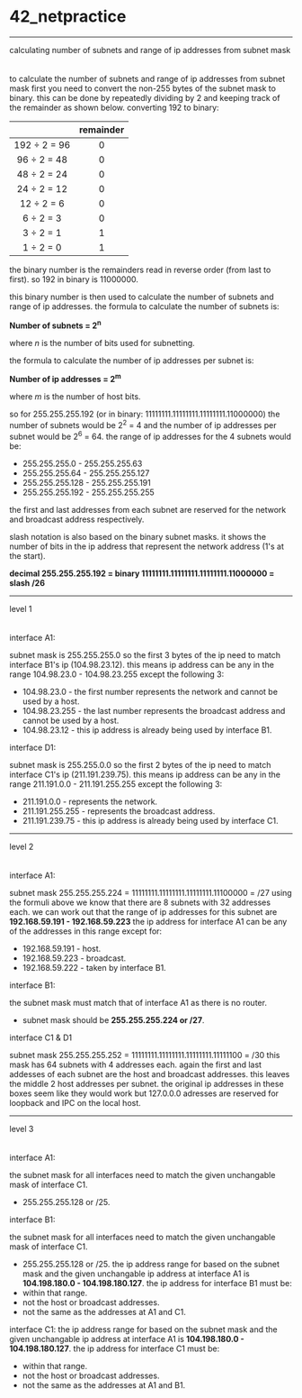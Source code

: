 # 42_netpractice

------------------------------------------
calculating number of subnets and range of ip addresses from subnet mask
<br><br><br>
to calculate the number of subnets and range of ip addresses from subnet mask first you need to convert the non-255 bytes of the subnet mask to binary.
this can be done by repeatedly dividing by 2 and keeping track of the remainder as shown below.
converting 192 to binary:

|	| remainder |
|:----:|:----:|
| 192 ÷ 2 = 96 | 0 |
| 96 ÷ 2 = 48 | 0 |
| 48 ÷ 2 = 24 | 0 |
| 24 ÷ 2 = 12 | 0 |
| 12 ÷ 2 = 6 | 0 |
| 6 ÷ 2 = 3 | 0 |
| 3 ÷ 2 = 1 | 1 |
| 1 ÷ 2 = 0 | 1 |

the binary number is the remainders read in reverse order (from last to first).
so 192 in binary is 11000000.

this binary number is then used to calculate the number of subnets and range of ip addresses.
the formula to calculate the number of subnets is:

**Number of subnets = 2<sup>n</sup>**

where *n* is the number of bits used for subnetting.

the formula to calculate the number of ip addresses per subnet is:

**Number of ip addresses = 2<sup>m</sup>**

where *m* is the number of host bits.

so for 255.255.255.192 (or in binary: 11111111.11111111.11111111.11000000)
the number of subnets would be 2<sup>2</sup> = 4 and the number of ip addresses per subnet would be 2<sup>6</sup> = 64.
the range of ip addresses for the 4 subnets would be:
- 255.255.255.0 - 255.255.255.63
- 255.255.255.64 - 255.255.255.127
- 255.255.255.128 - 255.255.255.191
- 255.255.255.192 - 255.255.255.255

the first and last addresses from each subnet are reserved for the network and broadcast address respectively.

slash notation is also based on the binary subnet masks.
it shows the number of bits in the ip address that represent the network address (1's at the start).

**decimal 255.255.255.192 = binary 11111111.11111111.11111111.11000000 = slash /26**

------------------------------------------
level 1
<br><br><br>
interface A1:

subnet mask is 255.255.255.0 so the first 3 bytes of the ip need to match interface B1's ip (104.98.23.12).
this means ip address can be any in the range 104.98.23.0 - 104.98.23.255 except the following 3:
- 104.98.23.0 - the first number represents the network and cannot be used by a host.
- 104.98.23.255 - the last number represents the broadcast address and cannot be used by a host.
- 104.98.23.12 - this ip address is already being used by interface B1.

interface D1:

subnet mask is 255.255.0.0 so the first 2 bytes of the ip need to match interface C1's ip (211.191.239.75).
this means ip address can be any in the range 211.191.0.0 - 211.191.255.255 except the following 3:
- 211.191.0.0 - represents the network.
- 211.191.255.255 - represents the broadcast address.
- 211.191.239.75 - this ip address is already being used by interface C1.

------------------------------------------
level 2
<br><br><br>
interface A1:

subnet mask 255.255.255.224 = 11111111.11111111.11111111.11100000 = /27
using the formuli above we know that there are 8 subnets with 32 addresses each.
we can work out that the range of ip addresses for this subnet are **192.168.59.191 - 192.168.59.223**
the ip address for interface A1 can be any of the addresses in this range except for:
- 192.168.59.191 - host.
- 192.168.59.223 - broadcast.
- 192.168.59.222 - taken by interface B1.

interface B1:

the subnet mask must match that of interface A1 as there is no router.
- subnet mask should be **255.255.255.224 or /27**.

interface C1 & D1

subnet mask 255.255.255.252 = 11111111.11111111.11111111.11111100 = /30
this mask has 64 subnets with 4 addresses each.
again the first and last addesses of each subnet are the host and broadcast addresses.
this leaves the middle 2 host addresses per subnet.
the original ip addresses in these boxes seem like they would work but 127.0.0.0 adresses are reserved for loopback and IPC on the local host.

------------------------------------------
level 3
<br><br><br>
interface A1:

the subnet mask for all interfaces need to match the given unchangable mask of interface C1.
- 255.255.255.128 or /25.

interface B1:

the subnet mask for all interfaces need to match the given unchangable mask of interface C1.
- 255.255.255.128 or /25.
the ip address range for based on the subnet mask and the given unchangable ip address at interface A1 is **104.198.180.0 - 104.198.180.127**.
the ip address for interface B1 must be:
- within that range.
- not the host or broadcast addresses.
- not the same as the addresses at A1 and C1.

interface C1:
the ip address range for based on the subnet mask and the given unchangable ip address at interface A1 is **104.198.180.0 - 104.198.180.127**.
the ip address for interface C1 must be:
- within that range.
- not the host or broadcast addresses.
- not the same as the addresses at A1 and B1.
